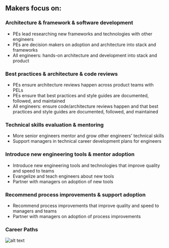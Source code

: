 Makers focus on:
--------

### Architecture & framework & software development
* PEs lead researching new frameworks and technologies with other engineers
* PEs are decision makers on adoption and architecture into stack and frameworks
* All engineers: hands-on architecture and development into stack and product

### Best practices & architecture & code reviews
* PEs ensure architecture reviews happen across product teams with PELs
* PEs ensure that best practices and style guides are documented, followed, and maintained
* All engineers: ensure code/architecture reviews happen and that best practices and style guides are documented, followed, and maintained

### Technical skills evaluation & mentoring
* More senior engineers mentor and grow other engineers' technical skills
* Support managers in technical career development plans for engineers


### Introduce new engineering tools & mentor adoption
* Introduce new engineering tools and technologies that improve quality and speed to teams
* Evangelize and teach engineers about new tools
* Partner with managers on adoption of new tools


### Recommend process improvements & support adoption
* Recommend process improvements that improve quality and speed to managers and teams
* Partner with managers on adoption of process improvements

### Career Paths
![alt text](https://github.dev.meetup.com/meetup/engineering-roles/blob/master/paths.png "Career Paths")
